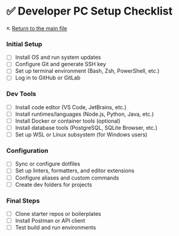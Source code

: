 # ✅ Developer PC Setup Checklist

↖️ [Return to the main file](../README.md)

### Initial Setup

- [ ] Install OS and run system updates
- [ ] Configure Git and generate SSH key
- [ ] Set up terminal environment (Bash, Zsh, PowerShell, etc.)
- [ ] Log in to GitHub or GitLab

### Dev Tools

- [ ] Install code editor (VS Code, JetBrains, etc.)
- [ ] Install runtimes/languages (Node.js, Python, Java, etc.)
- [ ] Install Docker or container tools (optional)
- [ ] Install database tools (PostgreSQL, SQLite Browser, etc.)
- [ ] Set up WSL or Linux subsystem (for Windows users)

### Configuration

- [ ] Sync or configure dotfiles
- [ ] Set up linters, formatters, and editor extensions
- [ ] Configure aliases and custom commands
- [ ] Create dev folders for projects

### Final Steps

- [ ] Clone starter repos or boilerplates
- [ ] Install Postman or API client
- [ ] Test build and run environments
